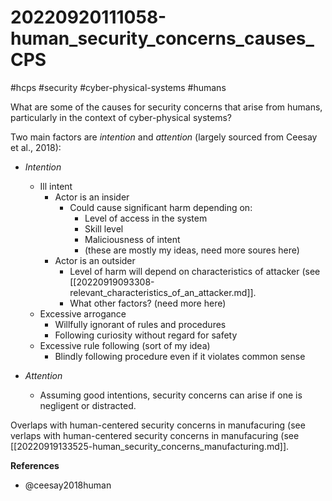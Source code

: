 # 20220920111058-human_security_concerns_causes_CPS

#hcps #security #cyber-physical-systems #humans

What are some of the causes for security concerns that arise from humans, particularly in the
context of cyber-physical systems?

Two main factors are *intention* and *attention* (largely sourced from Ceesay et al., 2018):

* *Intention*
    * Ill intent
        * Actor is an insider
            * Could cause significant harm depending on:
                * Level of access in the system
                * Skill level
                * Maliciousness of intent
                * (these are mostly my ideas, need more soures here)
        * Actor is an outsider
            * Level of harm will depend on characteristics of attacker (see [[20220919093308-relevant_characteristics_of_an_attacker.md]].
            * What other factors? (need more here)
    * Excessive arrogance
        * Willfully ignorant of rules and procedures
        * Following curiosity without regard for safety
    * Excessive rule following (sort of my idea)
        * Blindly following procedure even if it violates common sense

* *Attention*
    * Assuming good intentions, security concerns can arise if one is negligent
    or distracted.

Overlaps with human-centered security concerns in manufacuring (see
verlaps with human-centered security concerns in manufacuring (see
[[20220919133525-human_security_concerns_manufacturing.md]].


**References**

* @ceesay2018human
